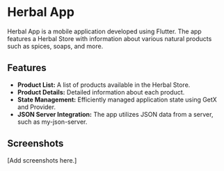 # Herbal App

Herbal App is a mobile application developed using Flutter. The app features a Herbal Store with information about various natural products such as spices, soaps, and more.

## Features

- **Product List:** A list of products available in the Herbal Store.
- **Product Details:** Detailed information about each product.
- **State Management:** Efficiently managed application state using GetX and Provider.
- **JSON Server Integration:** The app utilizes JSON data from a server, such as my-json-server.

## Screenshots

[Add screenshots here.]


